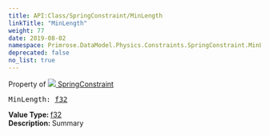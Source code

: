 ```yaml
---
title: API:Class/SpringConstraint/MinLength
linkTitle: "MinLength"
weight: 77
date: 2019-08-02
namespace: Primrose.DataModel.Physics.Constraints.SpringConstraint.MinLength
deprecated: false
no_list: true
---
```

Property of <a href="/docs/api-reference/Class/SpringConstraint"><img src="/icons/silk/axle.png"/>&nbsp;SpringConstraint</a>
<pre class="method-declaration">
MinLength: <a class="type" href="/docs/api-reference/System/Primitives#single">f32</a></pre>
<b>Value Type: </b>
<a class="type" href="/docs/api-reference/System/Primitives#single">f32</a>
<br/>
<b>Description: </b>
Summary


